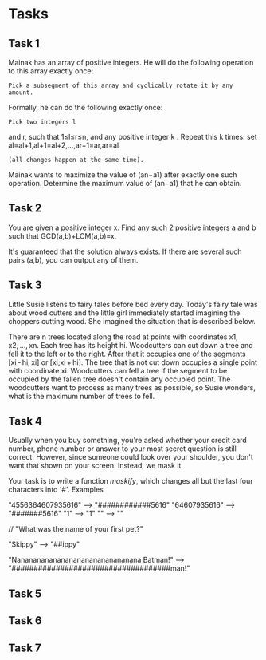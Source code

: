 # Tasks

## Task 1

Mainak has an array of positive integers. He will do the following operation to this array exactly once:

```text
Pick a subsegment of this array and cyclically rotate it by any amount. 
```

Formally, he can do the following exactly once:

```text
Pick two integers l
```

and r, such that 1≤l≤r≤n, and any positive integer k
.
Repeat this k
times: set al=al+1,al+1=al+2,…,ar−1=ar,ar=al

```text
(all changes happen at the same time).
```

Mainak wants to maximize the value of (an−a1) after exactly one such operation. Determine the maximum value of (an−a1) that he can obtain.

## Task 2

You are given a positive integer x. Find any such 2 positive integers a and b such that GCD(a,b)+LCM(a,b)=x.

It's guaranteed that the solution always exists. If there are several such pairs (a,b), you can output any of them.

## Task 3

Little Susie listens to fairy tales before bed every day. Today's fairy tale was about wood cutters and the little girl immediately started imagining the choppers cutting wood. She imagined the situation that is described below.

There are n trees located along the road at points with coordinates x1, x2, ..., xn. Each tree has its height hi. Woodcutters can cut down a tree and fell it to the left or to the right. After that it occupies one of the segments [xi - hi, xi] or [xi;xi + hi]. The tree that is not cut down occupies a single point with coordinate xi. Woodcutters can fell a tree if the segment to be occupied by the fallen tree doesn't contain any occupied point. The woodcutters want to process as many trees as possible, so Susie wonders, what is the maximum number of trees to fell. 

## Task 4

Usually when you buy something, you're asked whether your credit card number, phone number or answer to your most secret question is still correct. However, since someone could look over your shoulder, you don't want that shown on your screen. Instead, we mask it.

Your task is to write a function *maskify*, which changes all but the last four characters into '#'.
Examples

"4556364607935616" --> "############5616"
     "64607935616" -->      "#######5616"
               "1" -->                "1"
                "" -->                 ""

// "What was the name of your first pet?"

"Skippy" --> "##ippy"

"Nananananananananananananananana Batman!"
-->
"####################################man!"

## Task 5


## Task 6


## Task 7

